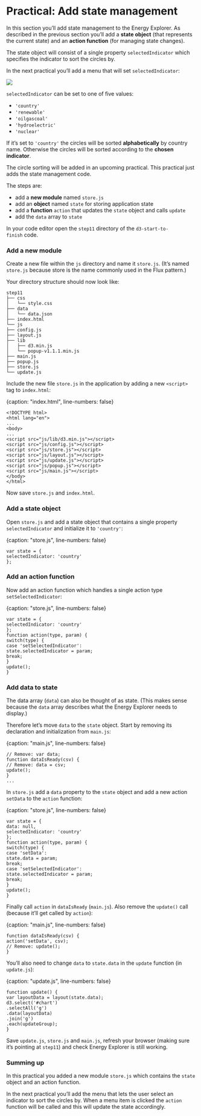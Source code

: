 # Practical: Add state management

In this section you’ll add state management to the Energy Explorer. As described in the previous section you’ll add a **state object** (that represents the current state) and an **action function** (for managing state changes).

The state object will consist of a single property `selectedIndicator` which specifies the indicator to sort the circles by.

In the next practical you’ll add a menu that will set `selectedIndicator`:

![](http://learn.createwithdata.com/wp-content/uploads/2020/08/image-32.png)

`selectedIndicator` can be set to one of five values:

* `'country'`
* `'renewable'`
* `'oilgascoal'`
* `'hydroelectric'`
* `'nuclear'`

If it’s set to `'country'` the circles will be sorted **alphabetically** by country name. Otherwise the circles will be sorted according to the **chosen indicator**.

The circle sorting will be added in an upcoming practical. This practical just adds the state management code.

The steps are:

* add a **new module** named `store.js`
* add an **object** named `state` for storing application state
* add a **function** `action` that updates the `state` object and calls `update`
* add the `data` array to `state`

In your code editor open the `step11` directory of the `d3-start-to-finish` code.

### Add a new module

Create a new file within the `js` directory and name it `store.js`. (It’s named `store.js` because store is the name commonly used in the Flux pattern.)

Your directory structure should now look like:

```
step11
├── css
│   └── style.css
├── data
│   └── data.json
├── index.html
└── js
├── config.js
├── layout.js
├── lib
│   ├── d3.min.js
│   └── popup-v1.1.1.min.js
├── main.js
├── popup.js
├── store.js
└── update.js
```

Include the new file `store.js` in the application by adding a new `<script>` tag to `index.html`:

{caption: "index.html", line-numbers: false}
```
<!DOCTYPE html>
<html lang="en">
...
<body>
...
<script src="js/lib/d3.min.js"></script>
<script src="js/config.js"></script>
<script src="js/store.js"></script>
<script src="js/layout.js"></script>
<script src="js/update.js"></script>
<script src="js/popup.js"></script>
<script src="js/main.js"></script>
</body>
</html>
```

Now save `store.js` and `index.html`.

### Add a state object

Open `store.js` and add a state object that contains a single property `selectedIndicator` and initialize it to `'country'`:

{caption: "store.js", line-numbers: false}
```
var state = {
selectedIndicator: 'country'
};
```

### Add an action function

Now add an action function which handles a single action type `setSelectedIndicator`:

{caption: "store.js", line-numbers: false}
```
var state = {
selectedIndicator: 'country'
};
function action(type, param) {
switch(type) {
case 'setSelectedIndicator':
state.selectedIndicator = param;
break;
}
update();
}
```

### Add data to state

The data array (`data`) can also be thought of as state. (This makes sense because the `data` array describes what the Energy Explorer needs to display.)

Therefore let’s move `data` to the `state` object. Start by removing its declaration and initialization from `main.js`:

{caption: "main.js", line-numbers: false}
```
// Remove: var data;
function dataIsReady(csv) {
// Remove: data = csv;
update();
}
...
```

In `store.js` add a `data` property to the `state` object and add a new action `setData` to the `action` function:

{caption: "store.js", line-numbers: false}
```
var state = {
data: null,
selectedIndicator: 'country'
};
function action(type, param) {
switch(type) {
case 'setData':
state.data = param;
break;
case 'setSelectedIndicator':
state.selectedIndicator = param;
break;
}
update();
}
```

Finally call `action` in `dataIsReady` (`main.js`). Also remove the `update()` call (because it’ll get called by `action`):

{caption: "main.js", line-numbers: false}
```
function dataIsReady(csv) {
action('setData', csv);
// Remove: update();
}
```

You’ll also need to change `data` to `state.data` in the `update` function (in `update.js`):

{caption: "update.js", line-numbers: false}
```
function update() {
var layoutData = layout(state.data);
d3.select('#chart')
.selectAll('g')
.data(layoutData)
.join('g')
.each(updateGroup);
}
```

Save `update.js`, `store.js` and `main.js`, refresh your browser (making sure it’s pointing at `step11`) and check Energy Explorer is still working.

### Summing up

In this practical you added a new module `store.js` which contains the `state` object and an action function.

In the next practical you’ll add the menu that lets the user select an indicator to sort the circles by. When a menu item is clicked the `action` function will be called and this will update the state accordingly.